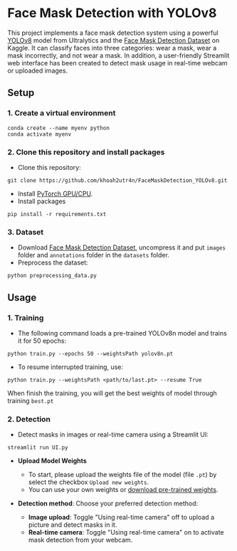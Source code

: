 # Face Mask Detection with YOLOv8
This project implements a face mask detection system using a powerful [YOLOv8](https://github.com/ultralytics/ultralytics) model from Ultralytics and the [Face Mask Detection Dataset](https://www.kaggle.com/datasets/andrewmvd/face-mask-detection) on Kaggle. It can classify faces into three categories: wear a mask, wear a mask incorrectly, and not wear a mask. In addition, a user-friendly Streamlit web interface has been created to detect mask usage in real-time webcam or uploaded images.


## Setup
### 1. Create a virtual environment 
  ```
  conda create --name myenv python
  conda activate myenv
  ```
### 2. Clone this repository and install packages
  * Clone this repository:
  ```
  git clone https://github.com/khoah2utr4n/FaceMaskDetection_YOLOv8.git
  ```
  * Install [PyTorch GPU/CPU](https://pytorch.org/get-started/locally/).
  * Install packages
  ```
  pip install -r requirements.txt
  ```
### 3. Dataset
  * Download [Face Mask Detection Dataset](https://www.kaggle.com/datasets/andrewmvd/face-mask-detection), uncompress it and put `images` folder and `annotations` folder in the `datasets` folder.
  * Preprocess the dataset:
  ```
  python preprocessing_data.py
  ```

## Usage
### 1. Training
  * The following command loads a pre-trained YOLOv8n model and trains it for 50 epochs:
  ```
  python train.py --epochs 50 --weightsPath yolov8n.pt
  ```
  * To resume interrupted training, use:
  ```
  python train.py --weightsPath <path/to/last.pt> --resume True
  ```
When finish the training, you will get the best weights of model through training `best.pt`

### 2. Detection
  * Detect masks in images or real-time camera using a Streamlit UI:
  ```
  streamlit run UI.py
  ```
  * **Upload Model Weights**
    * To start, please upload the weights file of the model (file `.pt`) by select the checkbox `Upload new weights`.
    * You can use your own weights or [download pre-trained weights](https://drive.google.com/file/d/1RGusbu1Gssvq50uobJeS4hNMrwKenDid/view?usp=sharing).
  
  * **Detection method**: Choose your preferred detection method:
    * **Image upload**: Toggle "Using real-time camera" off to upload a picture and detect masks in it.
    * **Real-time camera**: Toggle "Using real-time camera" on to activate mask detection from your webcam.
